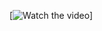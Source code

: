 [![Watch the video]([https://img.youtube.com/vi/T-D1KVIuvjA/maxresdefault.jpg](https://github.com/alicenkbaytop/NLP/blob/main/finance-analyst/data/video.webm))]
